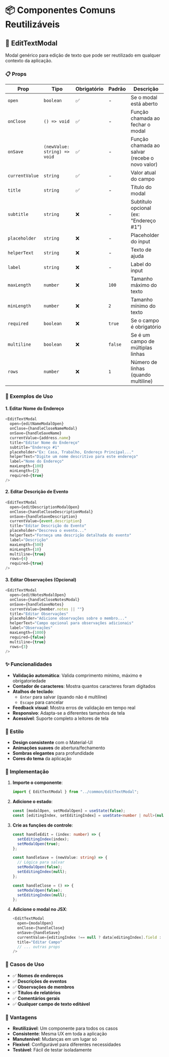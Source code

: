 # 📦 Componentes Comuns Reutilizáveis

## 🎯 EditTextModal

Modal genérico para edição de texto que pode ser reutilizado em qualquer contexto da aplicação.

### 📋 Props

| Prop           | Tipo                         | Obrigatório | Padrão  | Descrição                                      |
| -------------- | ---------------------------- | ----------- | ------- | ---------------------------------------------- |
| `open`         | `boolean`                    | ✅          | -       | Se o modal está aberto                         |
| `onClose`      | `() => void`                 | ✅          | -       | Função chamada ao fechar o modal               |
| `onSave`       | `(newValue: string) => void` | ✅          | -       | Função chamada ao salvar (recebe o novo valor) |
| `currentValue` | `string`                     | ✅          | -       | Valor atual do campo                           |
| `title`        | `string`                     | ✅          | -       | Título do modal                                |
| `subtitle`     | `string`                     | ❌          | -       | Subtítulo opcional (ex: "Endereço #1")         |
| `placeholder`  | `string`                     | ❌          | -       | Placeholder do input                           |
| `helperText`   | `string`                     | ❌          | -       | Texto de ajuda                                 |
| `label`        | `string`                     | ❌          | -       | Label do input                                 |
| `maxLength`    | `number`                     | ❌          | `100`   | Tamanho máximo do texto                        |
| `minLength`    | `number`                     | ❌          | `2`     | Tamanho mínimo do texto                        |
| `required`     | `boolean`                    | ❌          | `true`  | Se o campo é obrigatório                       |
| `multiline`    | `boolean`                    | ❌          | `false` | Se é um campo de múltiplas linhas              |
| `rows`         | `number`                     | ❌          | `1`     | Número de linhas (quando multiline)            |

### 🚀 Exemplos de Uso

#### 1. Editar Nome do Endereço

```typescript
<EditTextModal
  open={editNameModalOpen}
  onClose={handleCloseNameModal}
  onSave={handleSaveName}
  currentValue={address.name}
  title="Editar Nome do Endereço"
  subtitle="Endereço #1"
  placeholder="Ex: Casa, Trabalho, Endereço Principal..."
  helperText="Digite um nome descritivo para este endereço"
  label="Nome do Endereço"
  maxLength={100}
  minLength={2}
  required={true}
/>
```

#### 2. Editar Descrição de Evento

```typescript
<EditTextModal
  open={editDescriptionModalOpen}
  onClose={handleCloseDescriptionModal}
  onSave={handleSaveDescription}
  currentValue={event.description}
  title="Editar Descrição do Evento"
  placeholder="Descreva o evento..."
  helperText="Forneça uma descrição detalhada do evento"
  label="Descrição"
  maxLength={500}
  minLength={10}
  multiline={true}
  rows={4}
  required={true}
/>
```

#### 3. Editar Observações (Opcional)

```typescript
<EditTextModal
  open={editNotesModalOpen}
  onClose={handleCloseNotesModal}
  onSave={handleSaveNotes}
  currentValue={member.notes || ""}
  title="Editar Observações"
  placeholder="Adicione observações sobre o membro..."
  helperText="Campo opcional para observações adicionais"
  label="Observações"
  maxLength={1000}
  required={false}
  multiline={true}
  rows={3}
/>
```

### ✨ Funcionalidades

- **Validação automática**: Valida comprimento mínimo, máximo e obrigatoriedade
- **Contador de caracteres**: Mostra quantos caracteres foram digitados
- **Atalhos de teclado**:
  - `Enter` para salvar (quando não é multiline)
  - `Escape` para cancelar
- **Feedback visual**: Mostra erros de validação em tempo real
- **Responsivo**: Adapta-se a diferentes tamanhos de tela
- **Acessível**: Suporte completo a leitores de tela

### 🎨 Estilo

- **Design consistente** com o Material-UI
- **Animações suaves** de abertura/fechamento
- **Sombras elegantes** para profundidade
- **Cores do tema** da aplicação

### 🔧 Implementação

1. **Importe o componente**:

   ```typescript
   import { EditTextModal } from "../common/EditTextModal";
   ```

2. **Adicione o estado**:

   ```typescript
   const [modalOpen, setModalOpen] = useState(false);
   const [editingIndex, setEditingIndex] = useState<number | null>(null);
   ```

3. **Crie as funções de controle**:

   ```typescript
   const handleEdit = (index: number) => {
     setEditingIndex(index);
     setModalOpen(true);
   };

   const handleSave = (newValue: string) => {
     // Lógica para salvar
     setModalOpen(false);
     setEditingIndex(null);
   };

   const handleClose = () => {
     setModalOpen(false);
     setEditingIndex(null);
   };
   ```

4. **Adicione o modal no JSX**:
   ```typescript
   <EditTextModal
     open={modalOpen}
     onClose={handleClose}
     onSave={handleSave}
     currentValue={editingIndex !== null ? data[editingIndex].field : ""}
     title="Editar Campo"
     // ... outras props
   />
   ```

### 🎯 Casos de Uso

- ✅ **Nomes de endereços**
- ✅ **Descrições de eventos**
- ✅ **Observações de membros**
- ✅ **Títulos de relatórios**
- ✅ **Comentários gerais**
- ✅ **Qualquer campo de texto editável**

### 🚀 Vantagens

- **Reutilizável**: Um componente para todos os casos
- **Consistente**: Mesma UX em toda a aplicação
- **Manutenível**: Mudanças em um lugar só
- **Flexível**: Configurável para diferentes necessidades
- **Testável**: Fácil de testar isoladamente
